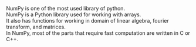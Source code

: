 NumPy is one of the most used library of python. <br>
NumPy is a Python library used for working with arrays. <br>
It also has functions for working in domain of linear algebra, fourier transform, and matrices. <br>
In NumPy, most of the parts that require fast computation are written in C or C++.
